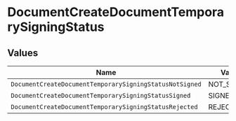 # DocumentCreateDocumentTemporarySigningStatus


## Values

| Name                                                    | Value                                                   |
| ------------------------------------------------------- | ------------------------------------------------------- |
| `DocumentCreateDocumentTemporarySigningStatusNotSigned` | NOT_SIGNED                                              |
| `DocumentCreateDocumentTemporarySigningStatusSigned`    | SIGNED                                                  |
| `DocumentCreateDocumentTemporarySigningStatusRejected`  | REJECTED                                                |